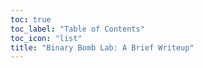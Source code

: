 ```yaml
---
toc: true
toc_label: "Table of Contents"
toc_icon: "list"
title: "Binary Bomb Lab: A Brief Writeup"
---
```

